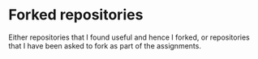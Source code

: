 # Forked repositories
Either repositories that I found useful and hence I forked, or repositories that I have been asked to fork as part of the assignments.
